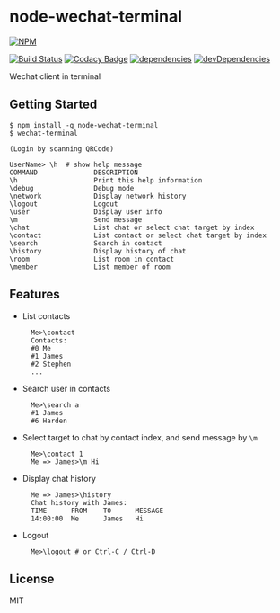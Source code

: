 # node-wechat-terminal

[![NPM](https://nodei.co/npm/node-wechat-terminal.png?downloads=true)](https://nodei.co/npm/node-wechat-terminal)

[![Build Status](https://travis-ci.org/goorockey/node-wechat-terminal.svg?branch=master)](https://travis-ci.org/goorockey/node-wechat-terminal)
[![Codacy Badge](https://api.codacy.com/project/badge/grade/892f526d24c34902aca382a4e35b0842)](https://www.codacy.com/app/kelvingu616/node-wechat-terminal)
[![dependencies](https://david-dm.org/goorockey/node-wechat-terminal.png)](https://david-dm.org/goorockey/node-wechat-terminal)
[![devDependencies](https://david-dm.org/goorockey/node-wechat-terminal/dev-status.png)](https://david-dm.org/goorockey/node-wechat-terminal#info=devDependencies)

Wechat client in terminal

## Getting Started

    $ npm install -g node-wechat-terminal
    $ wechat-terminal

    (Login by scanning QRCode)

    UserName> \h  # show help message
    COMMAND              DESCRIPTION
    \h                   Print this help information
    \debug               Debug mode
    \network             Display network history
    \logout              Logout
    \user                Display user info
    \m                   Send message
    \chat                List chat or select chat target by index
    \contact             List contact or select chat target by index
    \search              Search in contact
    \history             Display history of chat
    \room                List room in contact
    \member              List member of room

## Features

- List contacts

        Me>\contact
        Contacts:
        #0 Me
        #1 James
        #2 Stephen
        ...

- Search user in contacts

        Me>\search a
        #1 James
        #6 Harden

- Select target to chat by contact index, and send message by `\m`

        Me>\contact 1
        Me => James>\m Hi

- Display chat history

        Me => James>\history
        Chat history with James:
        TIME      FROM    TO      MESSAGE
        14:00:00  Me      James   Hi

- Logout

        Me>\logout # or Ctrl-C / Ctrl-D


## License

  MIT
